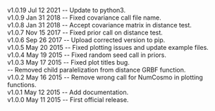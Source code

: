v1.0.19 Jul 12 2021 -- Update to python3.  
v1.0.9 Jan 31 2018 -- Fixed covariance call file name.  
v1.0.8 Jan 31 2018 -- Accept covariance matrix in distance test.  
v1.0.7 Nov 15 2017 -- Fixed prior call on distance test.  
v1.0.6 Sep 26 2017 -- Upload corrected version to pip.  
v1.0.5 May 20 2015 -- Fixed plotting issues and update example files.  
v1.0.4 May 19 2015 -- Fixed random seed call in priors.  
v1.0.3 May 17 2015 -- Fixed plot titles bug.  
                   -- Removed child paralelization from distance GRBF function.  
v1.0.2 May 16 2015 -- Remove wrong call for NumCosmo in plotting functions.  
v1.0.1 May 12 2015 -- Add documentation.  
v1.0.0 May 11 2015 -- First official release.  

